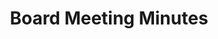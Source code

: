 ---
title: "Board Meeting Minutes"
draft: false
# page title background image
bg_image: "images/banner.webp"
layout: "gdrive_list"
file_list: "minutes"
---